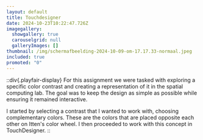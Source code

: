```yaml
---
layout: default
title: Touchdesigner
date: 2024-10-23T10:22:47.726Z
imagegallery:
  showgallery: true
  carouselgrid: null
  galleryImages: []
thumbnail: /img/scherm­afbeelding-2024-10-09-om-17.17.33-normaal.jpeg
included: true
promoted: "0"
---
```

::div{.playfair-display}
For this assignment we were tasked with exploring a specific color contrast and creating a representation of it in the spatial computing lab. The goal was to keep the design as simple as possible while ensuring it remained interactive.

I started by selecting a contrast that I wanted to work with, choosing complementary colors. These are the colors that are placed opposite each other on Itten's color wheel. I then proceeded to work with this concept in TouchDesigner.
::
<template>
  <div class="video-container">
    <iframe
      width="560"
      height="315"
      :src="https://youtu.be/-9pZCU8xd6k"
      title="YouTube video player"
      frameborder="0"
      allow="accelerometer; autoplay; clipboard-write; encrypted-media; gyroscope; picture-in-picture"
      allowfullscreen
    ></iframe>
  </div>
</template>

<script>
export default {
  data() {
    return {
      youtubeVideoId: '9pZCU8xd6k' // Vervang dit door je eigen YouTube video ID
    }
  },
  computed: {
    youtubeEmbedUrl() {
      return `https://youtu.be/-9pZCU8xd6k`
    }
  }
}
</script>

<style scoped>
.video-container {
  position: relative;
  padding-bottom: 56.25%;
  height: 0;
  overflow: hidden;
  max-width: 100%;
  background: #000;
}

.video-container iframe {
  position: absolute;
  top: 0;
  left: 0;
  width: 100%;
  height: 100%;
}
</style>

